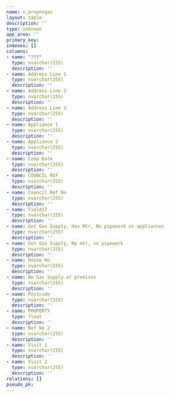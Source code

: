 ```yaml
---
name: u_propnogas
layout: table
description: ''
type: unknown
app_area: ''
primary_key: 
indexes: []
columns:
- name: "???"
  type: nvarchar(255)
  description: ''
- name: Address Line 1
  type: nvarchar(255)
  description: ''
- name: Address Line 2
  type: nvarchar(255)
  description: ''
- name: Address Line 3
  type: nvarchar(255)
  description: ''
- name: Appliance 1
  type: nvarchar(255)
  description: ''
- name: Appliance 2
  type: nvarchar(255)
  description: ''
- name: Comp Date
  type: nvarchar(255)
  description: ''
- name: COUNCIL REF
  type: nvarchar(255)
  description: ''
- name: Council Ref No
  type: nvarchar(255)
  description: ''
- name: Field17
  type: nvarchar(255)
  description: ''
- name: Got Gas Supply, Has Mtr, No pipework or appliances
  type: nvarchar(255)
  description: ''
- name: Got Gas Supply, No mtr, no pipework
  type: nvarchar(255)
  description: ''
- name: House No
  type: nvarchar(255)
  description: ''
- name: No Gas Supply at premises
  type: nvarchar(255)
  description: ''
- name: Postcode
  type: nvarchar(255)
  description: ''
- name: PROPERTY
  type: float
  description: ''
- name: Ref No 2
  type: nvarchar(255)
  description: ''
- name: Visit 1
  type: nvarchar(255)
  description: ''
- name: Visit 2
  type: nvarchar(255)
  description: ''
relations: []
pseudo_pk: 
---
```


